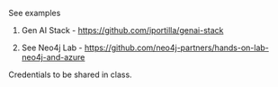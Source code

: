
See examples

1. Gen AI Stack - https://github.com/iportilla/genai-stack

2. See Neo4j Lab - https://github.com/neo4j-partners/hands-on-lab-neo4j-and-azure

Credentials to be shared in class.
